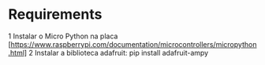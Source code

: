 # Requirements

1 Instalar o Micro Python na placa [https://www.raspberrypi.com/documentation/microcontrollers/micropython.html]
2 Instalar a biblioteca adafruit: pip install adafruit-ampy